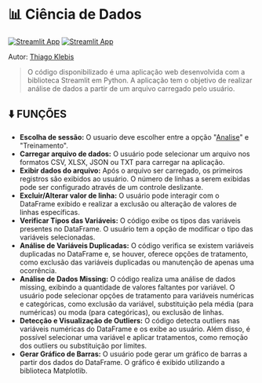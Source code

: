 # 📊 Ciência de Dados
[![Streamlit App](https://static.streamlit.io/badges/streamlit_badge_black_white.svg)]([https://st-pages.streamlit.app](https://tk-dados.streamlit.app/))
[![Streamlit App](https://static.streamlit.io/badges/streamlit_badge_black_white.svg)]([https://st-pages.streamlit.app]([https://tk-dados.streamlit.app/](https://tk-dadoss.streamlit.app/)))

Autor: [Thiago Klebis](https://www.linkedin.com/in/thiagoklebis/)

>O código disponibilizado é uma aplicação web desenvolvida com a biblioteca Streamlit em Python. A aplicação tem o objetivo de realizar análise de dados a partir de um arquivo carregado pelo usuário.

## ⬇️ FUNÇÕES
- **Escolha de sessão:** O usuario deve escolher entre a opção "[Analise](https://tk-dados.streamlit.app/)" e "Treinamento". 
- **Carregar arquivo de dados:** O usuário pode selecionar um arquivo nos formatos CSV, XLSX, JSON ou TXT para carregar na aplicação.
- **Exibir dados do arquivo:** Após o arquivo ser carregado, os primeiros registros são exibidos ao usuário. O número de linhas a serem exibidas pode ser configurado através de um controle deslizante.
- **Excluir/Alterar valor de linha:** O usuário pode interagir com o DataFrame exibido e realizar a exclusão ou alteração de valores de linhas específicas.
- **Verificar Tipos das Variáveis:** O código exibe os tipos das variáveis presentes no DataFrame. O usuário tem a opção de modificar o tipo das variáveis selecionadas.
- **Análise de Variáveis Duplicadas:** O código verifica se existem variáveis duplicadas no DataFrame e, se houver, oferece opções de tratamento, como exclusão das variáveis duplicadas ou manutenção de apenas uma ocorrência.
- **Análise de Dados Missing:** O código realiza uma análise de dados missing, exibindo a quantidade de valores faltantes por variável. O usuário pode selecionar opções de tratamento para variáveis numéricas e categóricas, como exclusão da variável, substituição pela média (para numéricas) ou moda (para categóricas), ou exclusão de linhas.
- **Detecção e Visualização de Outliers:** O código detecta outliers nas variáveis numéricas do DataFrame e os exibe ao usuário. Além disso, é possível selecionar uma variável e aplicar tratamentos, como remoção dos outliers ou substituição por limites.
- **Gerar Gráfico de Barras:** O usuário pode gerar um gráfico de barras a partir dos dados do DataFrame. O gráfico é exibido utilizando a biblioteca Matplotlib.

  



